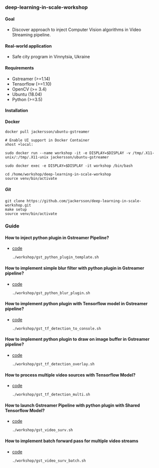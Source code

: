 ### deep-learning-in-scale-workshop
#### Goal
- Discover approach to inject Computer Vision algorithms in Video Streaming pipeline. 

#### Real-world application
- Safe city program in Vinnytsia, Ukraine

#### Requirements
- Gstreamer (>=1.14)
- Tensorflow (>=1.10)
- OpenCV (>= 3.4)
- Ubuntu (18.04)
- Python (>=3.5)

#### Installation
#### Docker 
    docker pull jackersson/ubuntu-gstreamer
        
    # Enable UI support in Docker Container 
    xhost +local:
    
    sudo docker run --name workshop -it -e DISPLAY=$DISPLAY -v /tmp/.X11-unix/:/tmp/.X11-unix jackersson/ubuntu-gstreamer
    
    sudo docker exec -e DISPLAY=$DISPLAY -it workshop /bin/bash
    
    cd /home/workshop/deep-learning-in-scale-workshop
    source venv/bin/activate 

##### Git
    git clone https://github.com/jackersson/deep-learning-in-scale-workshop.git
    make setup
    source venv/bin/activate

### Guide
#### How to inject python plugin in Gstreamer Pipeline?       
- [code](https://github.com/jackersson/gst-python-plugins)

      ./workshop/gst_python_plugin_template.sh
      
#### How to implement simple blur filter with python plugin in Gstreamer pipeline?
- [code](https://github.com/jackersson/gst-python-plugins)

      ./workshop/gst_python_blur_plugin.sh
     
#### How to implement python plugin with Tensorflow model in Gstreamer pipeline?
- [code](https://github.com/jackersson/gst-plugins-tf)

      ./workshop/gst_tf_detection_to_console.sh
      
#### How to implement python plugin to draw on image buffer in Gstreamer pipeline?
- [code](https://github.com/jackersson/gst-plugins-tf)

      ./workshop/gst_tf_detection_overlay.sh
      
#### How to process multiple video sources with Tensorflow Model?
- [code](https://github.com/jackersson/gst-video-surveillance)

      ./workshop/gst_tf_detection_multi.sh
      
#### How to launch Gstreamer Pipeline with python plugin with Shared Tensorflow Model? 
- [code](https://github.com/jackersson/gst-video-surveillance)

      ./workshop/gst_video_surv.sh

#### How to implement batch forward pass for multiple video streams
- [code](https://github.com/jackersson/gst-video-surveillance)

      ./workshop/gst_video_surv_batch.sh



